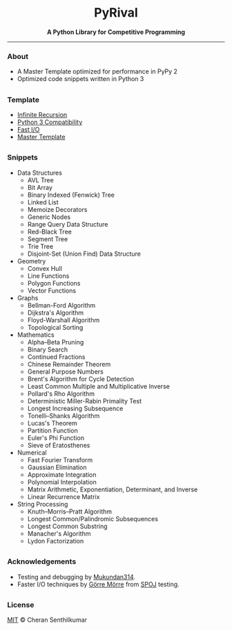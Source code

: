 <h1 align="center">PyRival</h1>
<div align="center">
  <strong>A Python Library for Competitive Programming</strong>
</div>

---

### About
- A Master Template optimized for performance in PyPy 2
- Optimized code snippets written in Python 3

##

### Template
- [Infinite Recursion](template/infinite_recursion.py)
- [Python 3 Compatibility](template/py3k.py)
- [Fast I/O](template/sync_with_stdio.py)
- [Master Template](template/template.py)

##

### Snippets
- Data Structures
  - AVL Tree
  - Bit Array
  - Binary Indexed (Fenwick) Tree
  - Linked List
  - Memoize Decorators
  - Generic Nodes
  - Range Query Data Structure
  - Red-Black Tree
  - Segment Tree
  - Trie Tree
  - Disjoint-Set (Union Find) Data Structure
- Geometry
  - Convex Hull
  - Line Functions
  - Polygon Functions
  - Vector Functions
- Graphs
  - Bellman-Ford Algorithm
  - Dijkstra's Algorithm
  - Floyd-Warshall Algorithm
  - Topological Sorting
- Mathematics
  - Alpha–Beta Pruning
  - Binary Search
  - Continued Fractions
  - Chinese Remainder Theorem
  - General Purpose Numbers
  - Brent's Algorithm for Cycle Detection
  - Least Common Multiple and Multiplicative Inverse
  - Pollard's Rho Algorithm
  - Deterministic Miller-Rabin Primality Test
  - Longest Increasing Subsequence
  - Tonelli–Shanks Algorithm
  - Lucas's Theorem
  - Partition Function
  - Euler's Phi Function
  - Sieve of Eratosthenes
- Numerical
  - Fast Fourier Transform
  - Gaussian Elimination
  - Approximate Integration
  - Polynomial Interpolation
  - Matrix Arithmetic, Exponentiation, Determinant, and Inverse
  - Linear Recurrence Matrix
- String Processing
  - Knuth–Morris–Pratt Algorithm
  - Longest Common/Palindromic Subsequences
  - Longest Common Substring
  - Manacher's Algorithm
  - Lydon Factorization

##

### Acknowledgements

- Testing and debugging by [Mukundan314](https://github.com/Mukundan314).
- Faster I/O techniques by [Görre Mörre](https://www.codechef.com/users/gorre_morre) from [SPOJ](https://www.spoj.com/ranks/INTEST/lang=PYPY2.4) testing.

##

### License
[MIT](LICENSE) © Cheran Senthilkumar
